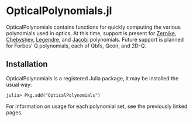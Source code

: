 # OpticalPolynomials.jl

OpticalPolynomials contains functions for quickly computing the various polynomials used in optics.  At this time, support is present for [Zernike](Zernike.md), [Chebyshev](Chebyshev.md), [Legendre](Legendre.md), and [Jacobi](Jacobi.md) polynomials.  Future support is planned for Forbes' Q polynomials, each of Qbfs, Qcon, and 2D-Q.

## Installation

OpticalPolynomials is a registered Julia package, it may be installed the usual way:

```
julia> Pkg.add("OpticalPolynomials")
```

For information on usage for each polynomial set, see the previously linked pages.
